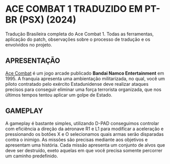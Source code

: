 <h1>ACE COMBAT 1 TRADUZIDO EM PT-BR (PSX) (2024) </h1>
    <p>Tradução Brasileira completa do Ace Combat 1. Todas as ferramentas, aplicação do patch, observações sobre o processo de tradução e os envolvidos no projeto.</p>

<h2>APRESENTAÇÃO</h2>
    <p><u>Ace Combat</u> é um jogo arcade publicado <b>Bandai Namco Entertainment</b> em 1995. A franquia apresenta uma ambientação militarizada, no qual, você um piloto contratado pelo exército Estadunidense deve realizar ataques precisos para conseguir eliminar uma força terrorista organizada, que nos últimos tempos tentou aplicar um golpe de Estado.</p>

<h2>GAMEPLAY</h2>
    <p>A gameplay é bastante simples, utilizando D-PAD conseguimos controlar com eficiência a direção da aéronave R1 e L1 para modificar a aceleração e pressionando os botões X e O selecionamos quais armas serão disparadas contra o inimigo.
    As missões são precisas mediante aos objetivos e apresentam uma história. Cada missão apresenta um conjunto de alvos que deve ser destruído, exeto aquelas em que você precisa somente percorrer um caminho predefinido.</p>